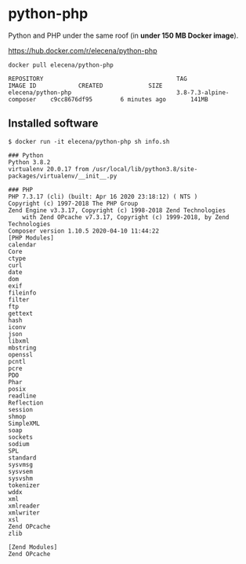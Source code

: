 python-php
==========

Python and PHP under the same roof (in **under 150 MB Docker image**).

https://hub.docker.com/r/elecena/python-php

```
docker pull elecena/python-php
```

```
REPOSITORY                                      TAG                        IMAGE ID            CREATED             SIZE
elecena/python-php                              3.8-7.3-alpine-composer    c9cc8676df95        6 minutes ago       141MB
```

## Installed software

```
$ docker run -it elecena/python-php sh info.sh

### Python
Python 3.8.2
virtualenv 20.0.17 from /usr/local/lib/python3.8/site-packages/virtualenv/__init__.py

### PHP
PHP 7.3.17 (cli) (built: Apr 16 2020 23:18:12) ( NTS )
Copyright (c) 1997-2018 The PHP Group
Zend Engine v3.3.17, Copyright (c) 1998-2018 Zend Technologies
    with Zend OPcache v7.3.17, Copyright (c) 1999-2018, by Zend Technologies
Composer version 1.10.5 2020-04-10 11:44:22
[PHP Modules]
calendar
Core
ctype
curl
date
dom
exif
fileinfo
filter
ftp
gettext
hash
iconv
json
libxml
mbstring
openssl
pcntl
pcre
PDO
Phar
posix
readline
Reflection
session
shmop
SimpleXML
soap
sockets
sodium
SPL
standard
sysvmsg
sysvsem
sysvshm
tokenizer
wddx
xml
xmlreader
xmlwriter
xsl
Zend OPcache
zlib

[Zend Modules]
Zend OPcache
```
